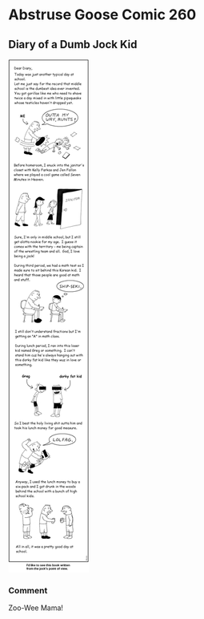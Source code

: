 # Abstruse Goose Comic 260
## Diary of a Dumb Jock Kid

![image](dumb_jock_represent.png)
### Comment
Zoo-Wee Mama!
